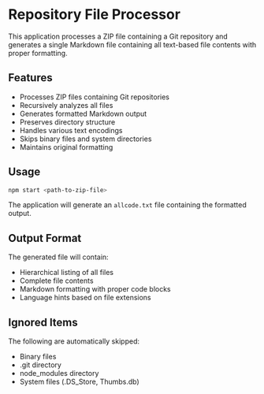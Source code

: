 # Repository File Processor

This application processes a ZIP file containing a Git repository and generates a single Markdown file containing all text-based file contents with proper formatting.

## Features

- Processes ZIP files containing Git repositories
- Recursively analyzes all files
- Generates formatted Markdown output
- Preserves directory structure
- Handles various text encodings
- Skips binary files and system directories
- Maintains original formatting

## Usage

```bash
npm start <path-to-zip-file>
```

The application will generate an `allcode.txt` file containing the formatted output.

## Output Format

The generated file will contain:
- Hierarchical listing of all files
- Complete file contents
- Markdown formatting with proper code blocks
- Language hints based on file extensions

## Ignored Items

The following are automatically skipped:
- Binary files
- .git directory
- node_modules directory
- System files (.DS_Store, Thumbs.db)